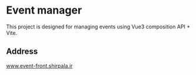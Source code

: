 # Event manager 

This project is designed for managing events using Vue3 composition API + Vite.
## Address 
www.event-front.shirpala.ir



